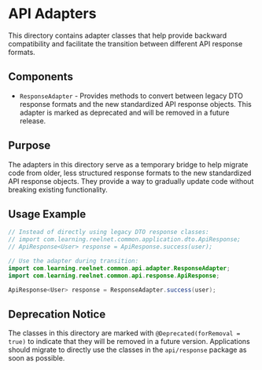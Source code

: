 # API Adapters

This directory contains adapter classes that help provide backward compatibility and facilitate the transition between different API response formats.

## Components

- `ResponseAdapter` - Provides methods to convert between legacy DTO response formats and the new standardized API response objects. This adapter is marked as deprecated and will be removed in a future release.

## Purpose

The adapters in this directory serve as a temporary bridge to help migrate code from older, less structured response formats to the new standardized API response objects. They provide a way to gradually update code without breaking existing functionality.

## Usage Example

```java
// Instead of directly using legacy DTO response classes:
// import com.learning.reelnet.common.application.dto.ApiResponse;
// ApiResponse<User> response = ApiResponse.success(user);

// Use the adapter during transition:
import com.learning.reelnet.common.api.adapter.ResponseAdapter;
import com.learning.reelnet.common.api.response.ApiResponse;

ApiResponse<User> response = ResponseAdapter.success(user);
```

## Deprecation Notice

The classes in this directory are marked with `@Deprecated(forRemoval = true)` to indicate that they will be removed in a future version. Applications should migrate to directly use the classes in the `api/response` package as soon as possible. 